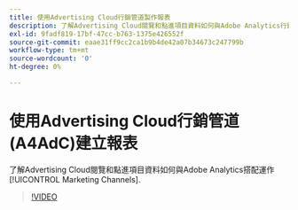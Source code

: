 ```yaml
---
title: 使用Advertising Cloud行銷管道製作報表
description: 了解Advertising Cloud閱覽和點進項目資料如何與Adobe Analytics行銷管道搭配運作。
exl-id: 9fadf819-17bf-47cc-b763-1375e426552f
source-git-commit: eaae31ff9cc2ca1b9b4de42a07b34673c247799b
workflow-type: tm+mt
source-wordcount: '0'
ht-degree: 0%

---
```


# 使用Advertising Cloud行銷管道(A4AdC)建立報表

了解Advertising Cloud閱覽和點進項目資料如何與Adobe Analytics搭配運作 [!UICONTROL Marketing Channels].

>[!VIDEO](https://video.tv.adobe.com/v/33502)
